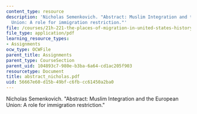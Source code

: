```yaml
---
content_type: resource
description: 'Nicholas Semenkovich. "Abstract: Muslim Integration and the European
  Union: A role for immigration restriction."'
file: /courses/21h-221-the-places-of-migration-in-united-states-history-fall-2006/56667e60d15b49bfc6fbcc61450a2ba0_abstract_nicholas.pdf
file_type: application/pdf
learning_resource_types:
- Assignments
ocw_type: OCWFile
parent_title: Assignments
parent_type: CourseSection
parent_uid: 104893c7-980e-b3ba-6a64-cd1ac205f903
resourcetype: Document
title: abstract_nicholas.pdf
uid: 56667e60-d15b-49bf-c6fb-cc61450a2ba0
---
```

Nicholas Semenkovich. "Abstract: Muslim Integration and the European Union: A role for immigration restriction."

